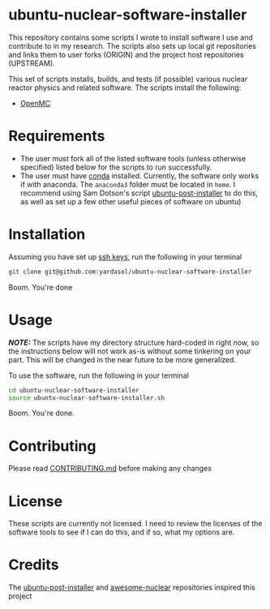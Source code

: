 # ubuntu-nuclear-software-installer
This repository contains some scripts I wrote to install software I use and contribute to in my research. The scripts also sets up local git repositories and links them to user forks (ORIGIN) and the project host repositories (UPSTREAM).

This set of scripts installs, builds, and tests (if possible) various nuclear reactor physics and related software. 
The scripts install the following:
- [OpenMC](https://github.com/openmc-dev/openmc)

# Requirements
 - The user must fork all of the listed software tools (unless otherwise specified) listed below for the scripts to run successfully. 
 - The user must have [conda](https://docs.conda.io/en/latest/) installed. Currently, the software only works if with anaconda. The `anaconda3` folder must be located in `home`. I recommend using Sam Dotson's script [ubuntu-post-installer](https://github.com/samgdotson/ubuntu-post-installer) to do this, as well as set up a few other useful pieces of software on ubuntu)

# Installation
Assuming you have set up [ssh keys](https://docs.github.com/en/github/authenticating-to-github/connecting-to-github-with-ssh), run the following in your terminal
```bash
git clone git@github.com:yardasol/ubuntu-nuclear-software-installer
```
Boom. You're done

# Usage
***NOTE:*** The scripts have my directory structure hard-coded in right now, so the instructions below will not work as-is without some tinkering on your part. This will be changed in the near future to be more generalized.

To use the software, run the following in your terminal
```bash
cd ubuntu-nuclear-software-installer
source ubuntu-nuclear-software-installer.sh
```
Boom. You're done.

# Contributing
Please read [CONTRIBUTING.md](https://github.com/yardasol/ubuntu-nuclear-software-installer/blob/main/CONTRIBUTING.md) before making any changes

# License
These scripts are currently not licensed. I need to review the licenses of the software tools to see if I can do this, and if so, what my options are.

# Credits
The [ubuntu-post-installer](https://github.com/samgdotson/ubuntu-post-installer) and [awesome-nuclear](https://github.com/paulromano/awesome-nuclear) repositories inspired this project
